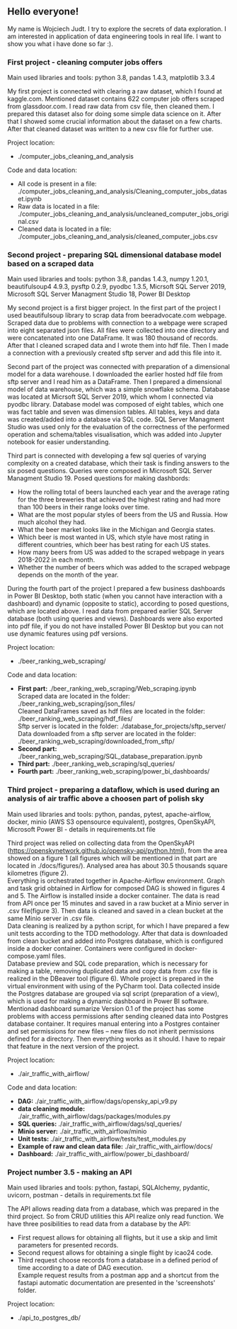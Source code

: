 ## Hello everyone!
My name is Wojciech Judt. I try to explore the secrets of data exploration. I am interested in application of data engineering tools in real life. I want to show you what i have done so far :).

### First project - cleaning computer jobs offers 
Main used libraries and tools: python 3.8, pandas 1.4.3, matplotlib 3.3.4

My first project is connected with clearing a raw dataset, which I found at kaggle.com. Mentioned dataset contains 622 computer job offers scraped from glassdoor.com. I read raw data from csv file, then cleaned them. I prepared this dataset also for doing some simple data science on it. After that I showed some crucial information about the dataset on a few charts. After that cleaned dataset was written to a new csv file for further use.

Project location: 
- ./computer_jobs_cleaning_and_analysis

Code and data location: 
- All code is present in a file: ./computer_jobs_cleaning_and_analysis/Cleaning_computer_jobs_dataset.ipynb
- Raw data is located in a file: ./computer_jobs_cleaning_and_analysis/uncleaned_computer_jobs_original.csv
- Cleaned data is located in a file: ./computer_jobs_cleaning_and_analysis/cleaned_computer_jobs.csv
      
### Second project - preparing SQL dimensional database model based on a scraped data
Main used libraries and tools: python 3.8, pandas 1.4.3, numpy 1.20.1, beautifulsoup4 4.9.3, pysftp 0.2.9, pyodbc 1.3.5, Micrsoft SQL Server 2019, Microsoft SQL Server                                  Managment Studio 18, Power BI Desktop

My second project is a first bigger project. In the first part of the project I used beautifulsoup library to scrap data from beeradvocate.com webpage. Scraped data due to problems with connection to a webpage were scraped into eight separated json files. All files were collected into one directory and were concatenated into one DataFrame. It was 180 thousand of records. After that I cleaned scraped data and I wrote them into hdf file. Then I made a connection with a previously created sftp server and add this file into it.  
  
Second part of the project was connected with preparation of a dimensional model for a data warehouse. I downloaded the earlier hosted hdf file from sftp server and I read him as a DataFrame. Then I prepared a dimensional model of data warehouse, which was a simple snowflake schema. Database was located at Micrsoft SQL Server 2019, which whom I connected via pyodbc library. Database model was composed of eight tables, which one was fact table and seven was dimension tables. All tables, keys and data was created/added into a database via SQL code. SQL Server Managment Studio was used only for the evaluation of the correctness of the performed operation and schema/tables visualisation, which was added into Jupyter notebook for easier understanding.  
  
Third part is connected with developing a few sql queries of varying complexity on a created database, which their task is finding answers to the six posed questions. Queries were composed in Microsoft SQL Server Managment Studio 19. Posed questions for making dashbords:
- How the rolling total of beers launched each year and the average rating for the three breweries that achieved the highest rating and had more than 100 beers in their range looks over time.
- What are the most popular styles of beers from the US and Russia. How much alcohol they had.
- What the beer market looks like in the Michigan and Georgia states.
- Which beer is most wanted in US, which style have most rating in different countries, which beer has best rating for each US states.
- How many beers from US was added to the scraped webpage in years 2018-2022 in each month.
- Whether the number of beers which was added to the scraped webpage depends on the month of the year.  
  
During the fourth part of the project I prepared a few business dashboards in Power BI Desktop, both static (when you cannot have interaction with a dashboard) and dynamic (opposite to static), according to posed questions, which are located above. I read data from prepared earlier SQL Server database (both using queries and views). Dashboards were also exported into pdf file, if you do not have installed Power BI Desktop but you can not use dynamic features using pdf versions.
  
Project location: 
- ./beer_ranking_web_scraping/

Code and data location: 
- **First part:** ./beer_ranking_web_scraping/Web_scraping.ipynb  
Scraped data are located in the folder: ./beer_ranking_web_scraping/json_files/  
Cleaned DataFrames saved as hdf files are located in the folder: ./beer_ranking_web_scraping/hdf_files/  
Sftp server is located in the folder: ./database_for_projects/sftp_server/  
Data downloaded from a sftp server are located in the folder: ./beer_ranking_web_scraping/downloaded_from_sftp/
- **Second part:** ./beer_ranking_web_scraping/SQL_database_preparation.ipynb
- **Third part:** ./beer_ranking_web_scraping/sql_queries/
- **Fourth part:** ./beer_ranking_web_scraping/power_bi_dashboards/

### Third project - preparing a dataflow, which is used during an analysis of air traffic above a choosen part of polish sky
Main used libraries and tools: python, pandas, pytest, apache-airflow, docker, minio (AWS S3 opensource equivalent), postgres, OpenSkyAPI,  Microsoft Power BI - details in requirements.txt file

Third project was relied on collecting data from the OpenSkyAPI (https://openskynetwork.github.io/opensky-api/python.html), from the area showed on a figure 1 (all figures which will be mentioned in that part are located in ./docs/figures/). Analysed area has about 30.5 thousands square kilometres (figure 2).  
Everything is orchestrated together in Apache-Airflow environment. Graph and task grid obtained in Airflow for composed DAG is showed in figures 4 and 5. The Airflow is installed inside a docker container. The data is read from API once per 15 minutes and saved in a raw bucket at a Minio server in .csv file(figure 3). Then data is cleaned and saved in a clean bucket at the same Minio server in .csv file.  
Data cleaning is realized by a python script, for which I have prepared a few unit tests according to the TDD methodology. After that data is downloaded from clean bucket and added into Postgres database, which is configured inside a docker container. Containers were configured in docker-compose.yaml files.  
Database preview and SQL code preparation, which is necessary for making a table, removing duplicated data and copy data from .csv file is realized in the DBeaver tool (figure 6). Whole project is prepared in the virtual environment with using of the PyCharm tool. Data collected inside the Postgres database are grouped via sql script (preparation of a view), which is used for making a dynamic dashboard in Power BI software. Mentionad dashboard sumarize 
Version 0.1 of the project has some problems with access permissions after sending cleaned data into Postgres database container. It requires manual entering into a Postgres container and set permissions for new files – new files do not inherit permissions defined for a directory. Then everything works as it should. I have to repair that feature in the next version of the project. 
  
Project location: 
- ./air_traffic_with_airflow/

Code and data location: 
- **DAG:** ./air_traffic_with_airflow/dags/opensky_api_v9.py  
- **data cleaning module:** ./air_traffic_with_airflow/dags/packages/modules.py  
- **SQL queries:** ./air_traffic_with_airflow/dags/sql_queries/
- **Minio server:** ./air_traffic_with_airflow/minio
- **Unit tests:** ./air_traffic_with_airflow/tests/test_modules.py
- **Example of raw and clean data file:** ./air_traffic_with_airflow/docs/
- **Dashboard:** ./air_traffic_with_airflow/power_bi_dashboard/

### Project number 3.5 - making an API
Main used libraries and tools: python, fastapi, SQLAlchemy, pydantic, uvicorn, postman  - details in requirements.txt file
  
The API allows reading data from a database, which was prepared in the third project. So from CRUD utilities this API realize only read function. We have three posibilities to read data from a database by the API: 
- First request allows for obtaining all flights, but it use a skip and limit parameters for presented records. 
- Second request allows for obtaining a single flight by icao24 code. 
- Third request choose records from a database in a defined period of time according to a date of DAG execution.  
Example request results from a postman app and a shortcut from the fastapi automatic documentation are presented in the 'screenshots' folder.
  
Project location: 
- ./api_to_postgres_db/
